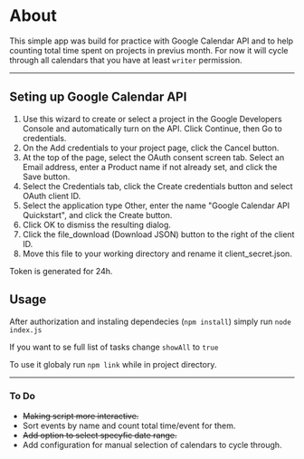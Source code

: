 # About
This simple app was build for practice with Google Calendar API and to help counting total time spent on projects in previus month.
For now it will cycle through all calendars that you have at least ```writer``` permission.

---

## Seting up Google Calendar API
1. Use this wizard to create or select a project in the Google Developers Console and automatically turn on the API. Click Continue, then Go to credentials.
2. On the Add credentials to your project page, click the Cancel button.
3. At the top of the page, select the OAuth consent screen tab. Select an Email address, enter a Product name if not already set, and click the Save button.
4. Select the Credentials tab, click the Create credentials button and select OAuth client ID.
5. Select the application type Other, enter the name "Google Calendar API Quickstart", and click the Create button.
6. Click OK to dismiss the resulting dialog.
7. Click the file_download (Download JSON) button to the right of the client ID.
8. Move this file to your working directory and rename it client_secret.json.

Token is generated for 24h.

## Usage
After authorization and instaling dependecies (```npm install```) simply run ```node index.js```

If you want to se full list of tasks change ```showAll``` to ```true```

To use it globaly run ```npm link``` while in project directory.


---

### To Do

- ~~Making script more interactive.~~
- Sort events by name and count total time/event for them.
- ~~Add option to select specyfic date range.~~
- Add configuration for manual selection of calendars to cycle through. 